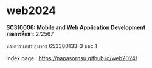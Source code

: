 # web2024
**SC310006: Mobile and Web Application Development**  
**ภาคการศึกษา:** 2/2567 

นางสาวนภสร สุบงกช  653380133-3 sec 1

index page : https://napasornsu.github.io/web2024/
